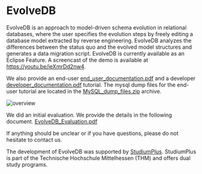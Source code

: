 # EvolveDB
EvolveDB is an approach to model-driven schema evolution in relational databases, where the user specifies the evolution steps by freely editing a database model extracted by reverse engineering. EvolveDB analyzes the differences between the status quo and the evolved model structures and generates a data migration script. EvolveDB is currently available as an Eclipse Feature.
A screencast of the demo is available at https://youtu.be/ieXmrDd2nw4. 

We also provide an end-user [end_user_documentation.pdf](https://github.com/tekw24/evolveDB/files/10188435/end_user_documentation.pdf) and a developer [developer_documentation.pdf](https://github.com/tekw24/evolveDB/files/10188441/developer_documentation.pdf) tutorial. The mysql dump files for the end-user tutorial are located in the [MySQL_dump_files.zip](MySQL_dump_files.zip) archive. 

![overview](https://user-images.githubusercontent.com/107031692/196974028-73149364-f3ab-4b09-a0bc-8e2d8a729de8.png)

We did an initial evaluation. We provide the details in the following document. [EvolveDB_Evaluation.pdf](https://github.com/tekw24/evolveDB/files/9854589/EvolveDB_Evaluation.pdf) 


If anything should be unclear or if you have questions, please do not hesitate to contact us.

The development of EvolveDB was supported by [StudiumPlus](https://www.studiumplus.de/sp/). StudiumPlus is part of the Technische Hochschule Mittelhessen (THM) and offers dual study programs. 


